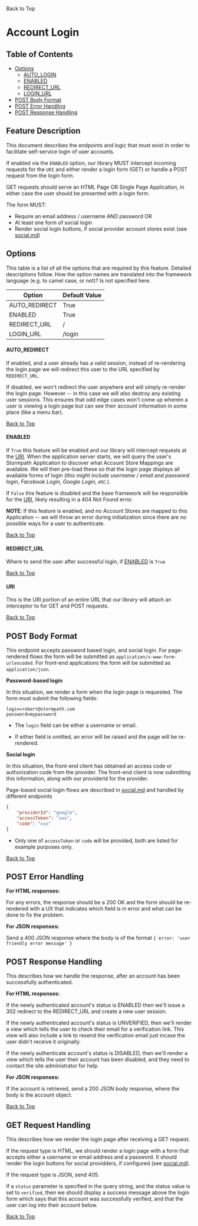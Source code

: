 <a name="#top">Back to Top</a>

# Account Login


## Table of Contents

* [Options](#Options)
  * [AUTO_LOGIN](#AUTO_LOGIN)
  * [ENABLED](#ENABLED)
  * [REDIRECT_URL](#REDIRECT_URL)
  * [LOGIN_URL](#LOGIN_URL)
* [POST Body Format](#POST_Body_Format)
* [POST Error Handling](#POST_Error_Handling)
* [POST Response Handling](#POST_Response_Handling)


## Feature Description

This document describes the endpoints and logic that must exist in order to
facilitate self-service login of user accounts.

If enabled via the `ENABLED` option, our library MUST intercept
incoming requests for the `URI` and either render a login form (GET) or
handle a POST request from the login form.

GET requests should serve an HTML Page OR Single Page Application, in either
case the user should be presented with a login form.

The form MUST:

* Require an email address / username AND password OR
* At least one form of social login
* Render social login buttons, if social provider account stores exist (see [social.md][])


## <a name="Options"></a> Options

This table is a list of all the options that are required by this feature.
Detailed descriptions follow.  How the option names are translated into the
framework language (e.g. to camel case, or not)? Is not specified here.

| Option                           | Default Value       |
| -------------------------------- |---------------------|
| AUTO_REDIRECT                    | True                |
| ENABLED                          | True                |
| REDIRECT_URL                     | /                   |
| LOGIN_URL                        | /login              |


#### <a name="AUTO_REDIRECT"></a> AUTO_REDIRECT

If enabled, and a user already has a valid session, instead of re-rendering the
login page we will redirect this user to the URL specified by `REDIRECT_URL`.

If disabled, we won't redirect the user anywhere and will simply re-render the
login page.  However -- in this case we will *also* destroy any existing user
sessions.  This ensures that odd edge cases won't come up wherein a user is
viewing a login page but can see their account information in some place (like a
menu bar).

<a href="#top">Back to Top</a>


#### <a name="ENABLED"></a> ENABLED

If `True` this feature will be enabled and our library will intercept requests
at the [URI](#URI).  When the application server starts, we will
query the user's Stormpath Application to discover what Account Store Mappings
are available.  We will then pre-load these so that the login page displays all
available forms of login (*this might include username / email and password
login, Facebook Login, Google Login, etc.*).

If `False` this feature is disabled and the base framework will be responsible
for the [URI](#URI), likely resulting in a 404 Not Found error.

**NOTE**: If this feature is enabled, and no Account Stores are mapped to this
Application -- we will throw an error during initialization since there are no
possible ways for a user to authenticate.


<a href="#top">Back to Top</a>


#### <a name="REDIRECT_URL"></a> REDIRECT_URL

Where to send the user after successful login, if
[ENABLED](#ENABLED) is `True`

<a href="#top">Back to Top</a>


#### <a name="URI"></a> URI

This is the URI portion of an entire URL that our library will attach an
interceptor to for GET and POST requests.

<a href="#top">Back to Top</a>

## <a name="POST_Body_Format"></a> POST Body Format

This endpoint accepts password based login, and social login.  For page-rendered
flows the form will be submitted as `application/x-www-form-urlencoded`.  For
front-end applications the form will be submitted as `application/json`.

**Password-based login**

In this situation, we render a form when the login page is requested.  The form
must submit the following fields:

```x-www-form-urlencoded
login=robert@stormpath.com
password=mypassword
```

* The `login` field can be either a username or email.

* If either field is omitted, an error will be raised and the page will be
re-rendered.

**Social login**

In this situation, the front-end client has obtained an access code or authorization
code from the provider.  The front-end client is now submitting this information,
along with our providerId for the provider.

Page-based social login flows are described in [social.md][] and
handled by different endpoints

```json
{
    "providerId": "google",
    "accessToken": "xxx",
    "code": "xxx"
}
```

* Only one of `accessToken` or `code` will be provided, both are listed
  for example purposes only.

<a href="#top">Back to Top</a>


##  <a name="POST_Error_Handling"></a> POST Error Handling

**For HTML responses:**

For any errors, the response should be a 200 OK and the form should be
re-rendered with a UX that indicates which field is in error and what can be
done to fix the problem.

**For JSON responses:**

Send a 400 JSON response where the body is of the format
`{ error: 'user friendly error message' }`

## <a name="POST_Response_Handling"></a> POST Response Handling

This describes how we handle the response, after an account has been
successfully authenticated.

**For HTML responses:**

If the newly authenticated account's status is ENABLED then we'll issue a 302
redirect to the REDIRECT_URL and create a new user session.

If the newly authenticated account's status is UNVERIFIED, then we'll render a
view which tells the user to check their email for a verification link.  This
view will also include a link to resend the verification email just incase the
user didn't receive it originally.

If the newly authenticate account's status is DISABLED, then we'll render a view
which tells the user their account has been disabled, and they need to contact
the site administrator for help.

**For JSON responses:**

If the account is retrieved, send a 200 JSON body response, where the body is
the account object.


<a href="#top">Back to Top</a>


## <a name="GET_Request_Handling"></a> GET Request Handling

This describes how we render the login page after receiving a GET request.

If the request type is HTML, we should render a login page with a form that
accepts either a username or email address and a password.  It should render
the login buttons for social providders, if configured (see [social.md][]).

If the request type is JSON, send 405.

If a `status` parameter is specified in the query string, and the status value
is set to `verified`, then we should display a success message above the login
form which says that this account was successfully verified, and that the user
can log into their account below.

<a href="#top">Back to Top</a>

[social.md]: social.md
